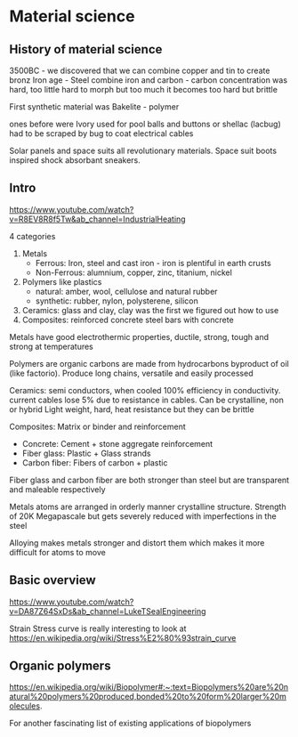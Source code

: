 # Material science

## History of material science

3500BC - we discovered that we can combine copper and tin to create bronz
Iron age - Steel combine iron and carbon - carbon concentration was hard, too little hard to morph but too much it becomes too hard but brittle

First synthetic material was Bakelite - polymer 

ones before were Ivory used for pool balls and buttons or shellac (lacbug) had to be scraped by bug to coat electrical cables

Solar panels and space suits all revolutionary materials. Space suit boots inspired shock absorbant sneakers.

## Intro
https://www.youtube.com/watch?v=R8EV8R8f5Tw&ab_channel=IndustrialHeating

4 categories
1. Metals
    - Ferrous: Iron, steel and cast iron - iron is plentiful in earth crusts
    - Non-Ferrous: alumnium, copper, zinc, titanium, nickel
2. Polymers like plastics
    - natural: amber, wool, cellulose and natural rubber
    - synthetic: rubber, nylon, polysterene, silicon
3. Ceramics: glass and clay, clay was the first we figured out how to use
4. Composites: reinforced concrete steel bars with concrete 

Metals have good electrothermic properties, ductile, strong, tough and strong at temperatures

Polymers are organic carbons are made from hydrocarbons byproduct of oil (like factorio). Produce long chains, versatile and easily processed

Ceramics: semi conductors, when cooled 100% efficiency in conductivity. current cables lose 5% due to resistance in cables. Can be crystalline, non or hybrid
Light weight, hard, heat resistance but they can be brittle

Composites: Matrix or binder and reinforcement
* Concrete: Cement + stone aggregate reinforcement
* Fiber glass: Plastic + Glass strands
* Carbon fiber: Fibers of carbon + plastic

Fiber glass and carbon fiber are both stronger than steel but are transparent and maleable respectively

Metals atoms are arranged in orderly manner crystalline structure. Strength of 20K Megapascale but gets severely reduced with imperfections in the steel

Alloying makes metals stronger and distort them which makes it more difficult for atoms to move


## Basic overview
https://www.youtube.com/watch?v=DA87Z64SxDs&ab_channel=LukeTSealEngineering

Strain Stress curve is really interesting to look at https://en.wikipedia.org/wiki/Stress%E2%80%93strain_curve

## Organic polymers
https://en.wikipedia.org/wiki/Biopolymer#:~:text=Biopolymers%20are%20natural%20polymers%20produced,bonded%20to%20form%20larger%20molecules.

For another fascinating list of existing applications of biopolymers